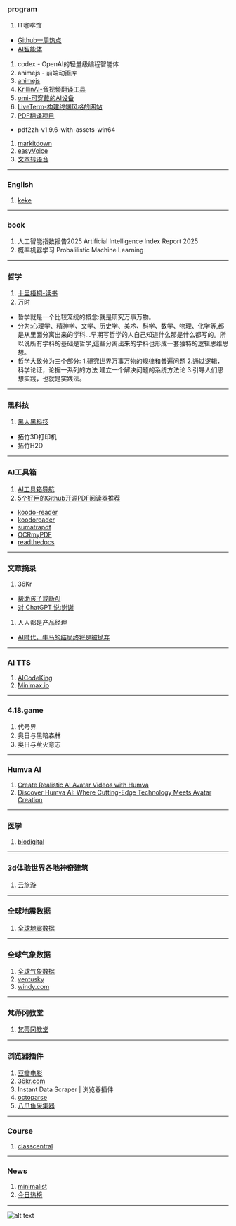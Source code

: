 ### program
1. IT咖啡馆
  - [Github一周热点](https://v.douyin.com/Q5XXQWuH7WA/)
  - [AI智能体](https://v.douyin.com/TmVsqumVXA4/)
1. codex - OpenAI的轻量级编程智能体
1. animejs - 前端动画库
1. [animejs](https://animejs.com/)
1. [KrillinAI-音视频翻译工具](https://github.com/krillinai/KrillinAI)
1. [omi-可穿戴的AI设备](https://docs.oml.me)
1. [LiveTerm-构建终端风格的网站](https://github.com/Cveinnt/LiveTerm)
1. [PDF翻译项目](https://github.com/Byaidu/PDFMathTranslate/releases)
  - pdf2zh-v1.9.6-with-assets-win64
1. [markitdown](https://github.com/microsoft/markitdown)
1. [easyVoice](https://github.com/cosin2077/easyVoice)
1. [文本转语音](https://easyvoice.ioplus.tech/generate)
---
### English
1. [keke](https://kekenet.com)
---
### book
1. 人工智能指数报告2025 Artificial Intelligence Index Report 2025
1. 概率机器学习 Probalilistic Machine Learning
---
### 哲学
1. [十里梧桐-读书](https://v.douyin.com/ev-Y_QsiMNU/)
1. 万时
  - 哲学就是一个比较笼统的概念:就是研究万事万物。
  - 分为:心理学、精神学、文学、历史学、美术、科学、数学、物理、化学等,都是从里面分离出来的学科…早期写哲学的人自己知道什么那是什么都写的。所以说所有学科的基础是哲学,這些分离出来的学科也形成一套独特的逻辑思维思想。
  - 哲学大致分为三个部分:
    1.研究世界万事万物的规律和普遍问题
    2.通过逻辑，科学论证，论据一系列的方法
    建立一个解决问题的系统方法论
    3.引导人们思想实践，也就是实践法。
---
### 黑科技
1. [黑人黑科技](https://v.douyin.com/_rWbTftP7G0/)
  - 拓竹3D打印机
  - 拓竹H2D
---
### AI工具箱
1. [AI工具箱导航](https://promptchoose.com/)
1. [5个好用的Github开源PDF阅读器推荐](https://promptchoose.com/ai-tools/github-open-source-pdf-reader/)
  - [koodo-reader](https://github.com/koodo-reader/koodo-reader)
  - [koodoreader](https://web.koodoreader.com/)
  - [sumatrapdf](https://github.com/sumatrapdfreader/sumatrapdf)
  - [OCRmyPDF](https://github.com/ocrmypdf/OCRmyPDF)
  - [readthedocs](https://about.readthedocs.com/)
---
### 文章摘录
1. 36Kr
  - [帮助孩子戒断AI](https://www.36kr.com/p/3259829834923785)
  - [对 ChatGPT 说:谢谢](https://www.36kr.com/p/3259665580814593)
1. 人人都是产品经理
  - [AI时代，牛马的结局终将是被抛弃](https://www.woshipm.com/ai/6207607.html)
---
### AI TTS
1. [AICodeKing](https://www.youtube.com/watch?v=OyrS-lX_sLk)
1. [Minimax.io](https://minimax.io/audio)
---
### 4.18.game
1. 代号界
1. 奥日与黑暗森林
1. 奥日与萤火意志
---
### Humva AI
1. [Create Realistic AI Avatar Videos with Humva](https://www.youtube.com/watch?v=Yts9ZuwXNMQ)
1. [Discover Humva AI: Where Cutting-Edge Technology Meets Avatar Creation](https://www.youtube.com/watch?v=sF_E9r0JeMQ)
---
### 医学
1. [biodigital](https://human.biodigital.com/login?returnUrl=/explore)
---
### 3d体验世界各地神奇建筑
1. [云旅游](https://funes.world/models/?ref=home_menu#EasternStatePenitentiary)
---
### 全球地震数据
1. [全球地震数据](https://seismic-explorer.concord.org)
---
### 全球气象数据
1. [全球气象数据](https://earth.nullschool.net/)
1. [ventusky](https://www.ventusky.com/)
1. [windy.com](https://windy.com)
---
### 梵蒂冈教堂
1. [梵蒂冈教堂](https://virtual.basilicasanpietro.va/en/basilica-viewer/st-peters-square)
---
### 浏览器插件
1. [豆瓣电影](https://movie.douban.com/top250)
1. [36kr.com](https://36kr.com)
1. Instant Data Scraper | 浏览器插件
1. [octoparse](https://octoparse.com)
1. [八爪鱼采集器](https://bazhuayu.com)
---
### Course
1. [classcentral](https://www.classcentral.com/)
---
### News
1. [minimalist](https://www.newsminimalist.com/)
1. [今日热榜](https://tophub.today/)
---
![alt text](https://upload-bbs.miyoushe.com/upload/2022/11/01/266607709/8a4e0f1bd9c9d18fbf59a25067d88c17_6123688207744398733.jpg?x-oss-process=image//resize,s_600/quality,q_80/auto-orient,0/interlace,1/format,jpg)


